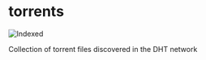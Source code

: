 torrents 
========
![Indexed](https://img.shields.io/badge/indexed-34904-blue)

Collection of torrent files discovered in the DHT network
